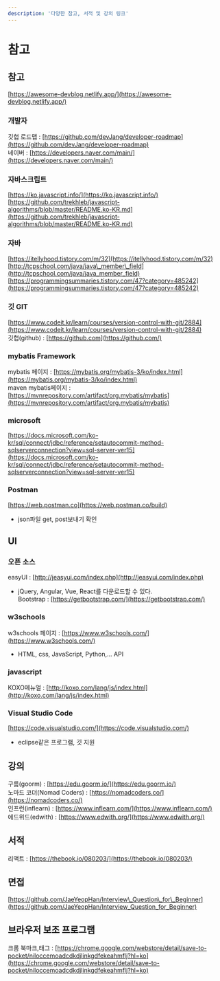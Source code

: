 ```yaml
---
description: '다양한 참고, 서적 및 강의 링크'
---
```


# 참고

## 참고

[https://awesome-devblog.netlify.app/](https://awesome-devblog.netlify.app/)

### 개발자 

깃헙 로드맵 : [https://github.com/devJang/developer-roadmap](https://github.com/devJang/developer-roadmap)  
네이버 : [https://developers.naver.com/main/](https://developers.naver.com/main/)

### 자바스크립트 

 [https://ko.javascript.info/](https://ko.javascript.info/)  
[https://github.com/trekhleb/javascript-algorithms/blob/master/README.ko-KR.md](https://github.com/trekhleb/javascript-algorithms/blob/master/README.ko-KR.md)

### 자바

[https://itellyhood.tistory.com/m/32](https://itellyhood.tistory.com/m/32)  
[http://tcpschool.com/java/java\_member\_field](http://tcpschool.com/java/java_member_field)  
[https://programmingsummaries.tistory.com/47?category=485242](https://programmingsummaries.tistory.com/47?category=485242)

### 깃 GIT

[https://www.codeit.kr/learn/courses/version-control-with-git/2884](https://www.codeit.kr/learn/courses/version-control-with-git/2884)  
깃헙\(github\) : [https://github.com](https://github.com/)

### mybatis Framework

mybatis 페이지 : [https://mybatis.org/mybatis-3/ko/index.html](https://mybatis.org/mybatis-3/ko/index.html)  
maven mybatis페이지 : [https://mvnrepository.com/artifact/org.mybatis/mybatis](https://mvnrepository.com/artifact/org.mybatis/mybatis)

### microsoft

[https://docs.microsoft.com/ko-kr/sql/connect/jdbc/reference/setautocommit-method-sqlserverconnection?view=sql-server-ver15](https://docs.microsoft.com/ko-kr/sql/connect/jdbc/reference/setautocommit-method-sqlserverconnection?view=sql-server-ver15)

### Postman

[https://web.postman.co](https://web.postman.co/build)  
- json파일 get, post보내기 확인



## UI

### 오픈 소스

easyUI : [http://jeasyui.com/index.php](http://jeasyui.com/index.php)  
- jQuery, Angular, Vue, React를 다운로드할 수 있다.  
Bootstrap : [https://getbootstrap.com/](https://getbootstrap.com/)

### w3schools

w3schools 페이지 : [https://www.w3schools.com/](https://www.w3schools.com/)  
- HTML, css, JavaScript, Python,... API

### javascript

KOXO메뉴얼 : [http://koxo.com/lang/js/index.html](http://koxo.com/lang/js/index.html)

### Visual Studio Code

[https://code.visualstudio.com/](https://code.visualstudio.com/)  
- eclipse같은 프로그램, 깃 지원

## 강의

구름\(goorm\) : [https://edu.goorm.io/](https://edu.goorm.io/)  
노마드 코더\(Nomad Coders\) : [https://nomadcoders.co/](https://nomadcoders.co/)  
인프런\(inflearn\) : [https://www.inflearn.com/](https://www.inflearn.com/)  
에드위드\(edwith\) : [https://www.edwith.org/](https://www.edwith.org/)

## 서적

리액트 : [https://thebook.io/080203/](https://thebook.io/080203/)

## 면접

[https://github.com/JaeYeopHan/Interview\_Question\_for\_Beginner](https://github.com/JaeYeopHan/Interview_Question_for_Beginner)

## 브라우저 보조 프로그램

크롬 북마크,태그 : [https://chrome.google.com/webstore/detail/save-to-pocket/niloccemoadcdkdjlinkgdfekeahmflj?hl=ko](https://chrome.google.com/webstore/detail/save-to-pocket/niloccemoadcdkdjlinkgdfekeahmflj?hl=ko)

